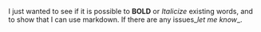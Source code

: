 I just wanted to see if it is possible to **BOLD** or *Italicize* existing words, and to show that I can use markdown.
If there are any issues_*let me know*_.
